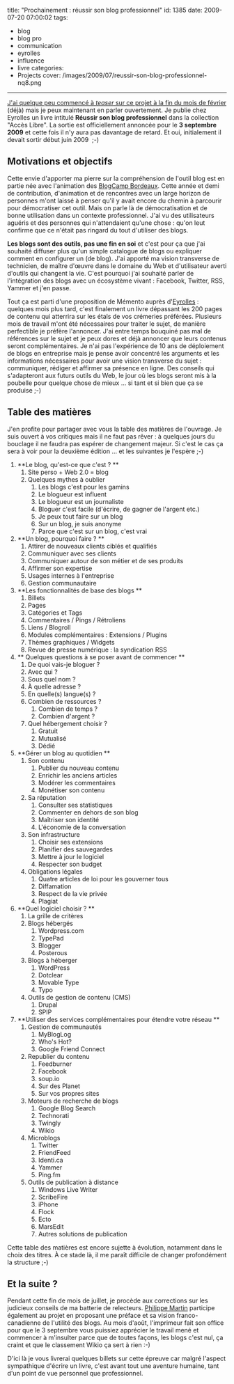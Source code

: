 title: "Prochainement : réussir son blog professionnel"
id: 1385
date: 2009-07-20 07:00:02
tags:
- blog
- blog pro
- communication
- eyrolles
- influence
- livre
categories:
- Projects
cover: /images/2009/07/reussir-son-blog-professionnel-nq8.png
---

[J'ai quelque peu commencé à _teaser_ sur ce projet à la fin du mois de février](https://oncletom.io/2009/02/24/faire-part-de-naissance/) (déjà) mais je peux maintenant en parler ouvertement. Je publie chez Eyrolles un livre intitulé **Réussir son blog professionnel** dans la collection "Accès Libre". La sortie est officiellement annoncée pour le **3 septembre 2009** et cette fois il n'y aura pas davantage de retard. Et oui, initialement il devait sortir début juin 2009  ;-)

<!--more-->

## Motivations et objectifs

Cette envie d'apporter ma pierre sur la compréhension de l'outil blog est en partie née avec l'animation des [BlogCamp Bordeaux](http://bordeaux.blogcamp.fr/). Cette année et demi de contribution, d'animation et de rencontres avec un large horizon de personnes m'ont laissé à penser qu'il y avait encore du chemin à parcourir pour démocratiser cet outil. Mais on parle là de démocratisation et de bonne utilisation dans un contexte professionnel. J'ai vu des utilisateurs aguéris et des personnes qui n'attendaient qu'une chose : qu'on leut confirme que ce n'était pas ringard du tout d'utiliser des blogs.

**Les blogs sont des outils, pas une fin en soi** et c'est pour ça que j'ai souhaité diffuser plus qu'un simple catalogue de blogs ou expliquer comment en configurer un (de blog). J'ai apporté ma vision transverse de technicien, de maître d'œuvre dans le domaine du Web et d'utilisateur averti d'outils qui changent la vie. C'est pourquoi j'ai souhaité parler de l'intégration des blogs avec un écosystème vivant : Facebook, Twitter, RSS, Yammer et j'en passe.

Tout ça est parti d'une proposition de Mémento auprès d'[Eyrolles](http://www.eyrolles.com/) : quelques mois plus tard, c'est finalement un livre dépassant les 200 pages de contenu qui atterrira sur les étals de vos crémeries préférées. Plusieurs mois de travail m'ont été nécessaires pour traiter le sujet, de manière perfectible je préfère l'annoncer. J'ai entre temps bouquiné pas mal de références sur le sujet et je peux dores et déjà annoncer que leurs contenus seront complémentaires. Je n'ai pas l'expérience de 10 ans de déploiement de blogs en entreprise mais je pense avoir concentré les arguments et les informations nécessaires pour avoir une vision transverse du sujet : communiquer, rédiger et affirmer sa présence en ligne.
Des conseils qui s'adapteront aux futurs outils du Web, le jour où les blogs seront mis à la poubelle pour quelque chose de mieux ... si tant et si bien que ça se produise ;-)

## Table des matières

J'en profite pour partager avec vous la table des matières de l'ouvrage. Je suis ouvert à vos critiques mais il ne faut pas rêver : à quelques jours du bouclage il ne faudra pas espérer de changement majeur. Si c'est le cas ça sera à voir pour la deuxième édition ... et les suivantes je l'espère ;-)

1.  **Le blog, qu'est-ce que c'est ? **
    1.  Site perso + Web 2.0 = blog
    2.  Quelques mythes à oublier
        1.  Les blogs c'est pour les gamins
        2.  Le blogueur est influent
        3.  Le blogueur est un journaliste
        4.  Bloguer c'est facile (d'écrire, de gagner de l'argent etc.)
        5.  Je peux tout faire sur un blog
        6.  Sur un blog, je suis anonyme
        7.  Parce que c'est sur un blog, c'est vrai
2.  **Un blog, pourquoi faire ? **
    1.  Attirer de nouveaux clients ciblés et qualifiés
    2.  Communiquer avec ses clients
    3.  Communiquer autour de son métier et de ses produits
    4.  Affirmer son expertise
    5.  Usages internes à l'entreprise
    6.  Gestion communautaire
3.  **Les fonctionnalités de base des blogs **
    1.  Billets
    2.  Pages
    3.  Catégories et Tags
    4.  Commentaires / Pings / Rétroliens
    5.  Liens / Blogroll
    6.  Modules complémentaires : Extensions / Plugins
    7.  Thèmes graphiques / Widgets
    8.  Revue de presse numérique : la syndication RSS
4.  ** Quelques questions à se poser avant de commencer **
    1.  De quoi vais-je bloguer ?
    2.  Avec qui ?
    3.  Sous quel nom ?
    4.  À quelle adresse ?
    5.  En quelle(s) langue(s) ?
    6.  Combien de ressources ?
        1.  Combien de temps ?
        2.  Combien d'argent ?
    7.  Quel hébergement choisir ?
        1.  Gratuit
        2.  Mutualisé
        3.  Dédié
5.  **Gérer un blog au quotidien **
    1.  Son contenu
        1.  Publier du nouveau contenu
        2.  Enrichir les anciens articles
        3.  Modérer les commentaires
        4.  Monétiser son contenu
    2.  Sa réputation
        1.  Consulter ses statistiques
        2.  Commenter en dehors de son blog
        3.  Maîtriser son identité
        4.  L'économie de la conversation
    3.  Son infrastructure
        1.  Choisir ses extensions
        2.  Planifier des sauvegardes
        3.  Mettre à jour le logiciel
        4.  Respecter son budget
    4.  Obligations légales
        1.  Quatre articles de loi pour les gouverner tous
        2.  Diffamation
        3.  Respect de la vie privée
        4.  Plagiat
6.  **Quel logiciel choisir ? **
    1.  La grille de critères
    2.  Blogs hébergés
        1.  Wordpress.com
        2.  TypePad
        3.  Blogger
        4.  Posterous
    3.  Blogs à héberger
        1.  WordPress
        2.  Dotclear
        3.  Movable Type
        4.  Typo
    4.  Outils de gestion de contenu (CMS)
        1.  Drupal
        2.  SPIP
7.  **Utiliser des services complémentaires pour étendre votre réseau **
    1.  Gestion de communautés
        1.  MyBlogLog
        2.  Who's Hot?
        3.  Google Friend Connect
    2.  Republier du contenu
        1.  Feedburner
        2.  Facebook
        3.  soup.io
        4.  Sur des Planet
        5.  Sur vos propres sites
    3.  Moteurs de recherche de blogs
        1.  Google Blog Search
        2.  Technorati
        3.  Twingly
        4.  Wikio
    4.  Microblogs
        1.  Twitter
        2.  FriendFeed
        3.  Identi.ca
        4.  Yammer
        5.  Ping.fm
    5.  Outils de publication à distance
        1.  Windows Live Writer
        2.  ScribeFire
        3.  iPhone
        4.  Flock
        5.  Ecto
        6.  MarsEdit
        7.  Autres solutions de publication

Cette table des matières est encore sujette à évolution, notamment dans le choix des titres. À ce stade là, il me paraît difficile de changer profondément la structure ;-)

## Et la suite ?

Pendant cette fin de mois de juillet, je procède aux corrections sur les judicieux conseils de ma batterie de relecteurs. [Philippe Martin](http://www.nayezpaspeur.ca/blog/) participe également au projet en proposant une préface et sa vision franco-canadienne de l'utilité des blogs. Au mois d'août, l'imprimeur fait son office pour que le 3 septembre vous puissiez apprécier le travail mené et commencer à m'insulter parce que de toutes façons, les blogs c'est nul, ça craint et que le classement Wikio ça sert à rien :-)

D'ici là je vous livrerai quelques billets sur cette épreuve car malgré l'aspect sympathique d'écrire un livre, c'est avant tout une aventure humaine, tant d'un point de vue personnel que professionnel.
